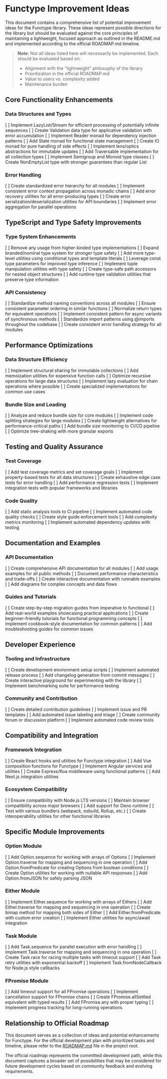 # Functype Improvement Ideas

This document contains a comprehensive list of potential improvement ideas for the Functype library. These ideas represent possible directions for the library but should be evaluated against the core principles of maintaining a lightweight, focused approach as outlined in the README.md and implemented according to the official ROADMAP.md timeline.

> **Note**: Not all ideas listed here will necessarily be implemented. Each should be evaluated based on:
> - Alignment with the "lightweight" philosophy of the library
> - Prioritization in the official ROADMAP.md
> - Value to users vs. complexity added
> - Maintenance burden

## Core Functionality Enhancements

### Data Structures and Types
[ ] Implement LazyList/Stream for efficient processing of potentially infinite sequences
[ ] Create Validation data type for applicative validation with error accumulation
[ ] Implement Reader monad for dependency injection patterns
[ ] Add State monad for functional state management
[ ] Create IO monad for pure handling of side effects
[ ] Implement lens/optics abstractions for immutable updates
[ ] Add Traversable implementation for all collection types
[ ] Implement Semigroup and Monoid type classes
[ ] Create NonEmptyList type with stronger guarantees than regular List

### Error Handling
[ ] Create standardized error hierarchy for all modules
[ ] Implement consistent error context propagation across monadic chains
[ ] Add error recovery utilities for all error-producing types
[ ] Create error serialization/deserialization utilities for API boundaries
[ ] Implement error aggregation for parallel operations

## TypeScript and Type Safety Improvements

### Type System Enhancements
[ ] Remove any usage from higher-kinded type implementations
[ ] Expand branded/nominal type system for stronger type safety
[ ] Add more type-level utilities using conditional types and template literals
[ ] Leverage const type parameters for improved type inference
[ ] Implement tuple manipulation utilities with type safety
[ ] Create type-safe path accessors for nested object structures
[ ] Add runtime type validation utilities that preserve type information

### API Consistency
[ ] Standardize method naming conventions across all modules
[ ] Ensure consistent parameter ordering in similar functions
[ ] Normalize return types for equivalent operations
[ ] Implement consistent pattern for async variants of synchronous methods
[ ] Standardize import patterns using @imports throughout the codebase
[ ] Create consistent error handling strategy for all modules

## Performance Optimizations

### Data Structure Efficiency
[ ] Implement structural sharing for immutable collections
[ ] Add memoization utilities for expensive function calls
[ ] Optimize recursive operations for large data structures
[ ] Implement lazy evaluation for chain operations where possible
[ ] Create specialized implementations for common use cases

### Bundle Size and Loading
[ ] Analyze and reduce bundle size for core modules
[ ] Implement code splitting strategies for large modules
[ ] Create lightweight alternatives for performance-critical paths
[ ] Add bundle size monitoring to CI/CD pipeline
[ ] Optimize tree-shaking with more granular exports

## Testing and Quality Assurance

### Test Coverage
[ ] Add test coverage metrics and set coverage goals
[ ] Implement property-based tests for all data structures
[ ] Create exhaustive edge case tests for error handling
[ ] Add performance regression tests
[ ] Implement integration tests with popular frameworks and libraries

### Code Quality
[ ] Add static analysis tools to CI pipeline
[ ] Implement automated code quality checks
[ ] Create style guide enforcement tools
[ ] Add complexity metrics monitoring
[ ] Implement automated dependency updates with testing

## Documentation and Examples

### API Documentation
[ ] Create comprehensive API documentation for all modules
[ ] Add usage examples for all public methods
[ ] Document performance characteristics and trade-offs
[ ] Create interactive documentation with runnable examples
[ ] Add diagrams for complex concepts and data flows

### Guides and Tutorials
[ ] Create step-by-step migration guides from imperative to functional
[ ] Add real-world examples showcasing practical applications
[ ] Create beginner-friendly tutorials for functional programming concepts
[ ] Implement cookbook-style documentation for common patterns
[ ] Add troubleshooting guides for common issues

## Developer Experience

### Tooling and Infrastructure
[ ] Create development environment setup scripts
[ ] Implement automated release process
[ ] Add changelog generation from commit messages
[ ] Create interactive playground for experimenting with the library
[ ] Implement benchmarking suite for performance testing

### Community and Contribution
[ ] Create detailed contribution guidelines
[ ] Implement issue and PR templates
[ ] Add automated issue labeling and triage
[ ] Create community forum or discussion platform
[ ] Implement automated code review tools

## Compatibility and Integration

### Framework Integration
[ ] Create React hooks and utilities for Functype integration
[ ] Add Vue composition functions for Functype
[ ] Implement Angular services and utilities
[ ] Create Express/Koa middleware using functional patterns
[ ] Add Next.js integration utilities

### Ecosystem Compatibility
[ ] Ensure compatibility with Node.js LTS versions
[ ] Maintain browser compatibility across major browsers
[ ] Add support for Deno runtime
[ ] Test with various bundlers (webpack, esbuild, Rollup, etc.)
[ ] Create interoperability utilities for other functional libraries

## Specific Module Improvements

### Option Module
[ ] Add Option.sequence for working with arrays of Options
[ ] Implement Option.traverse for mapping and sequencing in one operation
[ ] Add Option.fromPredicate for creating Options from boolean conditions
[ ] Create Option utilities for working with nullable API responses
[ ] Add Option.fromJSON for safely parsing JSON

### Either Module
[ ] Implement Either.sequence for working with arrays of Eithers
[ ] Add Either.traverse for mapping and sequencing in one operation
[ ] Create bimap method for mapping both sides of Either
[ ] Add Either.fromPredicate with custom error creation
[ ] Implement Either utilities for async/await integration

### Task Module
[ ] Add Task.sequence for parallel execution with error handling
[ ] Implement Task.traverse for mapping and sequencing in one operation
[ ] Create Task.race for racing multiple tasks with timeout support
[ ] Add Task retry utilities with exponential backoff
[ ] Implement Task.fromNodeCallback for Node.js style callbacks

### FPromise Module
[ ] Add timeout support for all FPromise operations
[ ] Implement cancellation support for FPromise chains
[ ] Create FPromise.allSettled equivalent with typed results
[ ] Add FPromise.any with proper typing
[ ] Implement progress tracking for long-running operations

## Relationship to Official Roadmap

This document serves as a collection of ideas and potential enhancements for Functype. For the official development plan with prioritized tasks and timeline, please refer to the [ROADMAP.md](../ROADMAP.md) file in the project root.

The official roadmap represents the committed development path, while this document captures a broader set of possibilities that may be considered for future development cycles based on community feedback and evolving requirements.
